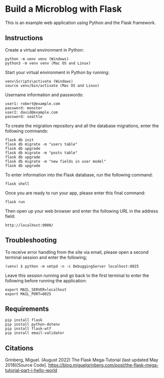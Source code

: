 # Build a Microblog with Flask

This is an example web application using Python and the Flask framework.

## Instructions

Create a virtual environment in Python:

```
python -m venv venv (Windows)
python3 -m venv venv (Mac OS and Linux)
```

Start your virtual environment in Python by running:

```
venv\Scripts\activate (Windows)
source venv/bin/activate (Mac OS and Linux)
```

Username information and passwords:
```
user1: robert@example.com
password: monster
user2: david@example.com
password: seattle
```

To create the migration repository and all the database migrations, enter the following commands:
```
flask db init
flask db migrate -m "users table"
flask db upgrade
flask db migrate -m "posts table"
flask db upgrade
flask db migrate -m "new fields in user model"
flask db upgrade
```

To enter information into the Flask database, run the following command:
```
flask shell
```

Once you are ready to run your app, please enter this final command:
```
flask run
```

Then open up your web browser and enter the following URL in the address field:
```
http://localhost:9000/
```

## Troubleshooting

To receive error handling from the site via email, please open a second terminal session and enter the following;
```
(venv) $ python -m smtpd -n -c DebuggingServer localhost:8025
```

Leave this session running and go back to the first terminal to enter the following before running the application:
```
export MAIL_SERVER=localhost
export MAIL_PORT=8025
```

## Requirements
```
pip install flask
pip install python-dotenv
pip install flask-wtf
pip install email-validator
```

## Citations
Grinberg, Miguel. (August 2022) The Flask Mega-Tutorial (last updated May 2018)[Source Code]. https://blog.miguelgrinberg.com/post/the-flask-mega-tutorial-part-i-hello-world
